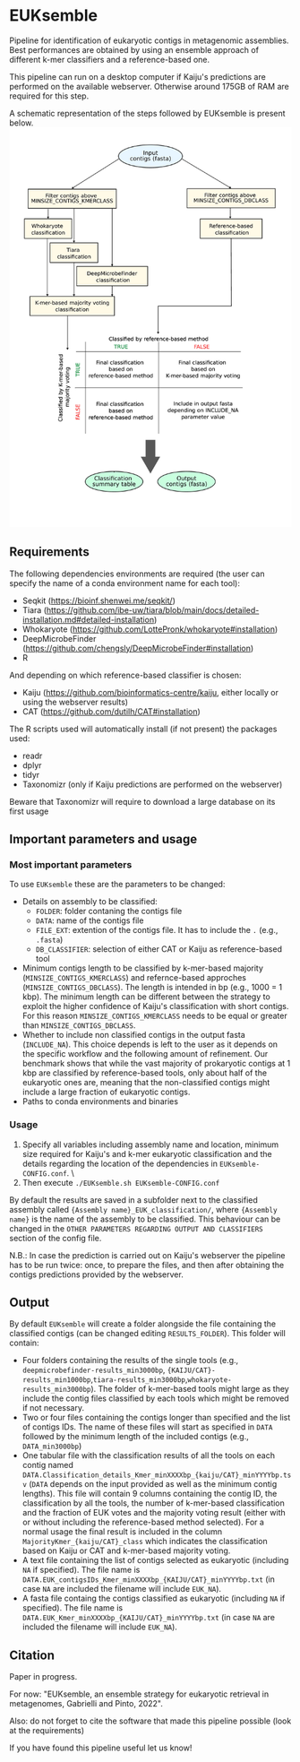 # EUKsemble
Pipeline for identification of eukaryotic contigs in metagenomic assemblies. Best performances are obtained by using an ensemble approach of different k-mer classifiers and a reference-based one.  

This pipeline can run on a desktop computer if Kaiju's predictions are performed on the available webserver. Otherwise around 175GB of RAM are required for this step.

A schematic representation of the steps followed by EUKsemble is present below.
![alt text](./Images/Workflow.jpg?raw=true) 

## Requirements
The following dependencies environments are required (the user can specify the name of a conda environment name for each tool):
- Seqkit (https://bioinf.shenwei.me/seqkit/)
- Tiara (https://github.com/ibe-uw/tiara/blob/main/docs/detailed-installation.md#detailed-installation) 
- Whokaryote (https://github.com/LottePronk/whokaryote#installation)
- DeepMicrobeFinder (https://github.com/chengsly/DeepMicrobeFinder#installation)
- R

And depending on which reference-based classifier is chosen:
- Kaiju (https://github.com/bioinformatics-centre/kaiju, either locally or using the webserver results)
- CAT (https://github.com/dutilh/CAT#installation)

The R scripts used will automatically install (if not present) the packages used:
  - readr
  - dplyr
  - tidyr
  - Taxonomizr (only if Kaiju predictions are performed on the webserver)

Beware that Taxonomizr will require to download a large database on its first usage

## Important parameters and usage 
### Most important parameters
To use `EUKsemble` these are the parameters to be changed: 
- Details on assembly to be classified:
	- `FOLDER`: folder contaning the contigs file
	- `DATA`: name of the contigs file
	- `FILE_EXT`: extention of the contigs file. It has to include the `.` (e.g., `.fasta`)
	- `DB_CLASSIFIER`: selection of either CAT or Kaiju as reference-based tool
- Minimum contigs length to be classified by k-mer-based majority (`MINSIZE_CONTIGS_KMERCLASS`) and refernce-based approches (`MINSIZE_CONTIGS_DBCLASS`). The length is intended in bp (e.g., 1000 = 1 kbp). 
The minimum length can be different between the strategy to exploit the higher confidence of Kaiju's classification with short contigs. For this reason `MINSIZE_CONTIGS_KMERCLASS` needs to be equal or greater than `MINSIZE_CONTIGS_DBCLASS`.
- Whether to include non classified contigs in the output fasta (`INCLUDE_NA`). This choice depends is left to the user as it depends on the specific workflow and the following amount of refinement. 
Our benchmark shows that while the vast majority of prokaryotic contigs at 1 kbp are classified by reference-based tools, only about half of the eukaryotic ones are, meaning that the non-classified contigs might include a large fraction of eukaryotic contigs. 
- Paths to conda environments and binaries

### Usage
1. Specify all variables including assembly name and location, minimum size required for Kaiju's and k-mer eukaryotic classification and the details regarding the location of the dependencies in `EUKsemble-CONFIG.conf`. \
2. Then execute `./EUKsemble.sh EUKsemble-CONFIG.conf`

By default the results are saved in a subfolder next to the classified assembly called `{Assembly name}_EUK_classification/`, where `{Assembly name}` is the name of the assembly to be classified. This behaviour can be changed in the `OTHER PARAMETERS REGARDING OUTPUT AND CLASSIFIERS` section of the config file.

N.B.: In case the prediction is carried out on Kaiju's webserver the pipeline has to be run twice: once, to prepare the files, and then after obtaining the contigs predictions provided by the webserver. 

## Output
By default `EUKsemble` will create a folder alongside the file containing the classified contigs (can be changed editing `RESULTS_FOLDER`). This folder will contain:
- Four folders containing the results of the single tools (e.g., `deepmicrobefinder-results_min3000bp`, `{KAIJU/CAT}-results_min1000bp`,`tiara-results_min3000bp`,`whokaryote-results_min3000bp`). The folder of k-mer-based tools might large as they include the contig files classified by each tools which might be removed if not necessary.
- Two or four files containing the contigs longer than specified and the list of contigs IDs. The name of these files will start as specified in `DATA` followed by the minimum length of the included contigs (e.g., `DATA_min3000bp`)
- One tabular file with the classification results of all the tools on each contig named `DATA.Classification_details_Kmer_minXXXXbp_{kaiju/CAT}_minYYYYbp.tsv` (`DATA` depends on the input provided as well as the minimum contig lengths). This file will contain 9 columns containing the contig ID, the classification by all the tools, the number of k-mer-based classification and the fraction of EUK votes and the majority voting result (either with or without including the reference-based method selected).
For a normal usage the final result is included in the column `MajorityKmer_{kaiju/CAT}_class` which indicates the classification based on Kaiju or CAT and k-mer-based majority voting.
- A text file containing the list of contigs selected as eukaryotic (including `NA` if specified). The file name is `DATA.EUK_contigsIDs_Kmer_minXXXXbp_{KAIJU/CAT}_minYYYYbp.txt` (in case `NA` are included the filename will include `EUK_NA`).
- A fasta file containg the contigs classified as eukaryotic (including `NA` if specified). The file name is `DATA.EUK_Kmer_minXXXXbp_{KAIJU/CAT}_minYYYYbp.txt` (in case `NA` are included the filename will include `EUK_NA`).


## Citation
Paper in progress. 

For now: "EUKsemble, an ensemble strategy for eukaryotic retrieval in metagenomes, Gabrielli and Pinto, 2022".

Also: do not forget to cite the software that made this pipeline possible (look at the requirements)


If you have found this pipeline useful let us know!

